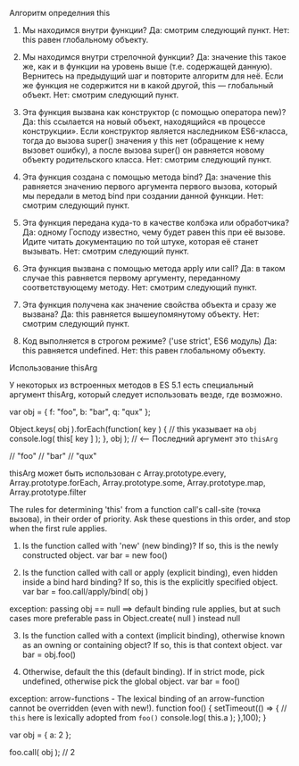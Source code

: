 Алгоритм определния this
1. Мы находимся внутри функции?
Да: смотрим следующий пункт.
Нет: this равен глобальному объекту.

2. Мы находимся внутри стрелочной функции?
Да: значение this такое же, как и в функции на уровень выше (т.е. содержащей данную). Вернитесь на предыдущий шаг и
 повторите алгоритм для неё. Если же функция не содержится ни в какой другой, this — глобальный объект.
Нет: смотрим следующий пункт.

3. Эта функция вызвана как конструктор (с помощью оператора new)?
Да: this ссылается на новый объект, находящийся «в процессе конструкции».
Если конструктор является наследником ES6-класса, тогда до вызова super() значения у this нет (обращение к нему вызовет
 ошибку), а после вызова super() он равняется новому объекту родительского класса.
Нет: смотрим следующий пункт.

4. Эта функция создана с помощью метода bind?
Да: значение this равняется значению первого аргумента первого вызова, который мы передали в метод bind при создании
 данной функции.
Нет: смотрим следующий пункт.

5. Эта функция передана куда-то в качестве колбэка или обработчика?
Да: одному Господу известно, чему будет равен this при её вызове. Идите читать документацию по той штуке, которая её станет вызывать.
Нет: смотрим следующий пункт.

6. Эта функция вызвана с помощью метода apply или call?
Да: в таком случае this равняется первому аргументу, переданному соответствующему методу.
Нет: смотрим следующий пункт.

7. Эта функция получена как значение свойства объекта и сразу же вызвана?
Да: this равняется вышеупомянутому объекту.
Нет: смотрим следующий пункт.

8. Код выполняется в строгом режиме? ('use strict', ES6 модуль)
Да: this равняется undefined.
Нет: this равен глобальному объекту.


Использование thisArg

У некоторых из встроенных методов в ES 5.1 есть специальный аргумент thisArg, который следует использовать везде, где возможно.

var obj = { f: "foo", b: "bar", q: "qux" };

Object.keys( obj ).forEach(function( key ) {
  // this указывает на `obj`
  console.log( this[ key ] );
}, obj ); // <-- Последний аргумент это `thisArg`

// "foo"
// "bar"
// "qux"

thisArg может быть использован с Array.prototype.every, Array.prototype.forEach, Array.prototype.some, Array.prototype.map, Array.prototype.filter


The rules for determining 'this' from a function call's call-site (точка вызова),
in their order of priority. Ask these questions in this order, and stop when the first rule applies.

1. Is the function called with 'new' (new binding)? If so, this is the newly constructed object.
var bar = new foo()

2. Is the function called with call or apply (explicit binding), even hidden inside a bind hard binding?
If so, this is the explicitly specified object.
var bar = foo.call/apply/bind( obj )

exception: passing obj == null ==> default binding rule applies,
but at such cases more preferable pass in Object.create( null ) instead null

3. Is the function called with a context (implicit binding), otherwise known as an owning or containing object?
If so, this is that context object.
var bar = obj.foo()

4. Otherwise, default the this (default binding). If in strict mode, pick undefined, otherwise pick the global object.
var bar = foo()

exception: arrow-functions - The lexical binding of an arrow-function cannot be overridden (even with new!).
function foo() {
    setTimeout(() => {
        // `this` here is lexically adopted from `foo()`
        console.log( this.a );
    },100);
}

var obj = {
    a: 2
};

foo.call( obj ); // 2